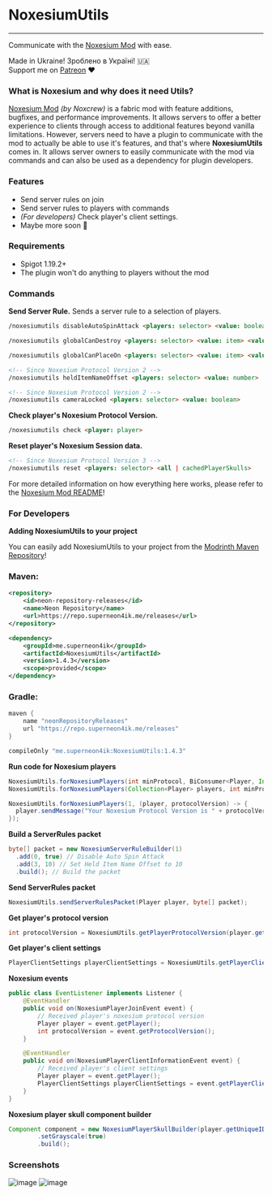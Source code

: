 # NoxesiumUtils
----------------
Communicate with the [Noxesium Mod](https://github.com/Noxcrew/noxesium) with ease.

Made in Ukraine! Зроблено в Україні! 🇺🇦\
Support me on [Patreon](https://patreon.com/SuperNeon4ik) ❤️

### What is Noxesium and why does it need Utils?
[Noxesium Mod](https://github.com/Noxcrew/noxesium) _(by Noxcrew)_ is a fabric mod with feature additions, bugfixes, and performance improvements. It allows servers to offer a better experience to clients through access to additional features beyond vanilla limitations. However, servers need to have a plugin to communicate with the mod to actually be able to use it's features, and that's where **NoxesiumUtils** comes in. It allows server owners to easily communicate with the mod via commands and can also be used as a dependency for plugin developers.

### Features
- Send server rules on join
- Send server rules to players with commands
- *(For developers)* Check player's client settings.
- Maybe more soon 🤔

### Requirements
- Spigot 1.19.2+
- The plugin won't do anything to players without the mod

### Commands
**Send Server Rule.** Sends a server rule to a selection of players.
```html
/noxesiumutils disableAutoSpinAttack <players: selector> <value: boolean>
```
```html
/noxesiumutils globalCanDestroy <players: selector> <value: item> <value: item> <value: item> ...
```
```html
/noxesiumutils globalCanPlaceOn <players: selector> <value: item> <value: item> <value: item> ...
```
```html
<!-- Since Noxesium Protocol Version 2 -->
/noxesiumutils heldItemNameOffset <players: selector> <value: number>
```
```html
<!-- Since Noxesium Protocol Version 2 -->
/noxesiumutils cameraLocked <players: selector> <value: boolean>
```

**Check player's Noxesium Protocol Version.**
```html
/noxesiumutils check <player: player>
```
**Reset player's Noxesium Session data.**
```html
<!-- Since Noxesium Protocol Version 3 -->
/noxesiumutils reset <players: selector> <all | cachedPlayerSkulls>
```

For more detailed information on how everything here works, please refer to the [Noxesium Mod README](https://github.com/Noxcrew/noxesium/#readme)!

### For Developers
**Adding NoxesiumUtils to your project**

You can easily add NoxesiumUtils to your project from the [Modrinth Maven Repository](https://docs.modrinth.com/docs/tutorials/maven/)!
### Maven:
```xml
<repository>
    <id>neon-repository-releases</id>
    <name>Neon Repository</name>
    <url>https://repo.superneon4ik.me/releases</url>
</repository>
```
```xml
<dependency>
    <groupId>me.superneon4ik</groupId>
    <artifactId>NoxesiumUtils</artifactId>
    <version>1.4.3</version>
    <scope>provided</scope>
</dependency>
```

### Gradle:
```gradle
maven {
    name "neonRepositoryReleases"
    url "https://repo.superneon4ik.me/releases"
}
```
```gradle
compileOnly "me.superneon4ik:NoxesiumUtils:1.4.3"
```

**Run code for Noxesium players**
```java
NoxesiumUtils.forNoxesiumPlayers(int minProtocol, BiConsumer<Player, Integer> playerConsumer);
NoxesiumUtils.forNoxesiumPlayers(Collection<Player> players, int minProtocol, BiConsumer<Player, Integer> playerConsumer);
```
```java
NoxesiumUtils.forNoxesiumPlayers(1, (player, protocolVersion) -> {
  player.sendMessage("Your Noxesium Protocol Version is " + protocolVersion);
});
```

**Build a ServerRules packet**
```java
byte[] packet = new NoxesiumServerRuleBuilder(1)
  .add(0, true) // Disable Auto Spin Attack
  .add(3, 10) // Set Held Item Name Offset to 10
  .build(); // Build the packet
```

**Send ServerRules packet**
```java
NoxesiumUtils.sendServerRulesPacket(Player player, byte[] packet);
```

**Get player's protocol version**
```java
int protocolVersion = NoxesiumUtils.getPlayerProtocolVersion(player.getUniqueId());
```

**Get player's client settings**
```java
PlayerClientSettings playerClientSettings = NoxesiumUtils.getPlayerClientSettings(player.getUniqueId());
```

**Noxesium events**
```java
public class EventListener implements Listener {
    @EventHandler
    public void on(NoxesiumPlayerJoinEvent event) {
        // Received player's noxesium protocol version
        Player player = event.getPlayer();
        int protocolVersion = event.getProtocolVersion();
    }

    @EventHandler
    public void on(NoxesiumPlayerClientInformationEvent event) {
        // Received player's client settings
        Player player = event.getPlayer();
        PlayerClientSettings playerClientSettings = event.getPlayerClientSettings();
    }
}
```

**Noxesium player skull component builder**
```java
Component component = new NoxesiumPlayerSkullBuilder(player.getUniqueID())
        .setGrayscale(true)
        .build();

```

### Screenshots
![image](https://user-images.githubusercontent.com/52915540/233479245-01f9fb7e-1d7c-4e98-83ed-ee235e696ff2.png)
![image](https://user-images.githubusercontent.com/52915540/233479405-5f7a96b1-8676-4ea9-9328-0988d348b1ed.png)
